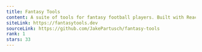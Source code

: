 ```yaml
---
title: Fantasy Tools
content: A suite of tools for fantasy football players. Built with React and serverless technologies on AWS.
siteLink: https://fantasytools.dev
sourceLink: https://github.com/JakePartusch/fantasy-tools
rank: 1
stars: 33
---
```

